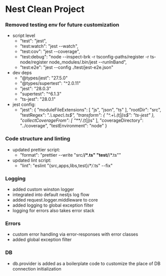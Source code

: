 # Nest Clean Project

### Removed testing env for future customization

- script level
  - "test": "jest",
  - "test:watch": "jest --watch",
  - "test:cov": "jest --coverage",
  - "test:debug": "node --inspect-brk -r tsconfig-paths/register -r ts-node/register node_modules/.bin/jest --runInBand",
  - "test:e2e": "jest --config ./test/jest-e2e.json"
- dev deps
  - "@types/jest": "27.5.0"
  - "@types/supertest": "^2.0.11"
  - "jest": "28.0.3"
  - "supertest": "^6.1.3"
  - "ts-jest": "28.0.1"
- jest config:
  - "jest": {
    "moduleFileExtensions": [
    "js",
    "json",
    "ts"
    ],
    "rootDir": "src",
    "testRegex": "._\\.spec\\.ts$",
    "transform": {
      "^.+\\.(t|j)s$": "ts-jest"
    },
    "collectCoverageFrom": [
    "\*\*/_.(t|j)s"
    ],
    "coverageDirectory": "../coverage",
    "testEnvironment": "node"
    }

### Code structure and linting

- updated prettier script:
  - "format": "prettier --write \"src/**/\*.ts\" \"test/**/\*.ts\""
- updated lint script:
  - "lint": "eslint \"{src,apps,libs,test}/\*_/_.ts\" --fix"

### Logging

- added custom winston logger
- integrated into default nestjs log flow
- added request.logger.middleware to core
- added logging to global exception filter
- logging for errors also takes error stack

### Errors

- custom error handling via error-responses with error classes
- added global exception filter

### DB

- db.provider is added as a boilerplate code to customize the place of DB connection initialization
